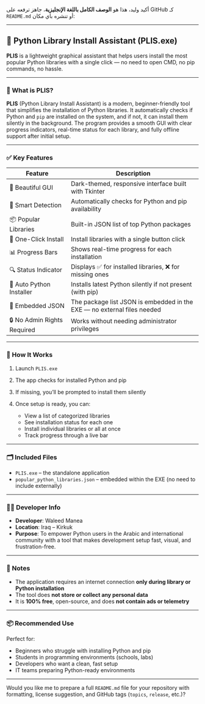 أكيد وليد، هذا هو **الوصف الكامل باللغة الإنجليزية**، جاهز ترفعه على GitHub كـ `README.md` أو تنشره بأي مكان:

---

## 🐍 Python Library Install Assistant (PLIS.exe)

**PLIS** is a lightweight graphical assistant that helps users install the most popular Python libraries with a single click — no need to open CMD, no pip commands, no hassle.

---

### 🚀 What is PLIS?

**PLIS** (Python Library Install Assistant) is a modern, beginner-friendly tool that simplifies the installation of Python libraries. It automatically checks if Python and `pip` are installed on the system, and if not, it can install them silently in the background. The program provides a smooth GUI with clear progress indicators, real-time status for each library, and fully offline support after initial setup.

---

### ✅ Key Features

| Feature                     | Description                                                             |
| --------------------------- | ----------------------------------------------------------------------- |
| 🎨 Beautiful GUI            | Dark-themed, responsive interface built with Tkinter                    |
| 🧠 Smart Detection          | Automatically checks for Python and pip availability                    |
| 📦 Popular Libraries        | Built-in JSON list of top Python packages                               |
| 🔘 One-Click Install        | Install libraries with a single button click                            |
| 📊 Progress Bars            | Shows real-time progress for each installation                          |
| 🔍 Status Indicator         | Displays ✅ for installed libraries, ❌ for missing ones                  |
| 🤖 Auto Python Installer    | Installs latest Python silently if not present (with pip)               |
| 🧩 Embedded JSON            | The package list JSON is embedded in the EXE — no external files needed |
| 🔒 No Admin Rights Required | Works without needing administrator privileges                          |

---

### 🧰 How It Works

1. Launch `PLIS.exe`
2. The app checks for installed Python and pip
3. If missing, you’ll be prompted to install them silently
4. Once setup is ready, you can:

   * View a list of categorized libraries
   * See installation status for each one
   * Install individual libraries or all at once
   * Track progress through a live bar

---

### 🗂 Included Files

* `PLIS.exe` – the standalone application
* `popular_python_libraries.json` – embedded within the EXE (no need to include externally)

---

### 👨‍💻 Developer Info

* **Developer**: Waleed Manea
* **Location**: Iraq – Kirkuk
* **Purpose**: To empower Python users in the Arabic and international community with a tool that makes development setup fast, visual, and frustration-free.

---

### 💬 Notes

* The application requires an internet connection **only during library or Python installation**
* The tool does **not store or collect any personal data**
* It is **100% free**, open-source, and does **not contain ads or telemetry**

---

### 📦 Recommended Use

Perfect for:

* Beginners who struggle with installing Python and pip
* Students in programming environments (schools, labs)
* Developers who want a clean, fast setup
* IT teams preparing Python-ready environments

---

Would you like me to prepare a full `README.md` file for your repository with formatting, license suggestion, and GitHub tags (`topics`, `release`, etc.)?
